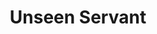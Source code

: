 ---
title: "Unseen Servant"
index: "unseen-servant"
permalink: /spells/unseen-servant/
tags:
  - Spell
  - 1st Level
  - Conjuration
available_for:
  - Bard
  - Warlock
  - Wizard
level: "1st Level"
school: "Conjuration"
range: "60 ft"
comp:
  - V
  - S
  - M
material: "a piece of string and a bit of wood."
duration: "1 Hour"
ritual: true
description: |
  This spell creates an invisible, mindless, shapeless force that performs simple tasks at your command until the spell ends. The servant springs into existence in an unoccupied space on the ground within range. It has AC 10, 1 hit point, and a Strength of 2, and it can't attack. If it drops to 0 hit points, the spell ends.

  Once on each of your turns as a bonus action, you can mentally command the servant to move up to 15 feet and interact with an object. The servant can perform simple tasks that a human servant could do, such as fetching things, cleaning, mending, folding clothes, lighting fires, serving food, and pouring wine. Once you give the command, the servant performs the task to the best of its ability until it completes the task, then waits for your next command.

  If you command the servant to perform a task that would move it more than 60 feet away from you, the spell ends.
excerpt: "This spell creates an invisible, mindless, shapeless force that performs simple tasks at your command until the spell ends."
source: "Basic Rules"
---